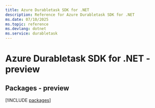 ```yaml
---
title: Azure Durabletask SDK for .NET
description: Reference for Azure Durabletask SDK for .NET
ms.date: 07/10/2025
ms.topic: reference
ms.devlang: dotnet
ms.service: durabletask
---
```

# Azure Durabletask SDK for .NET - preview
## Packages - preview
[!INCLUDE [packages](durabletask-index.md)]